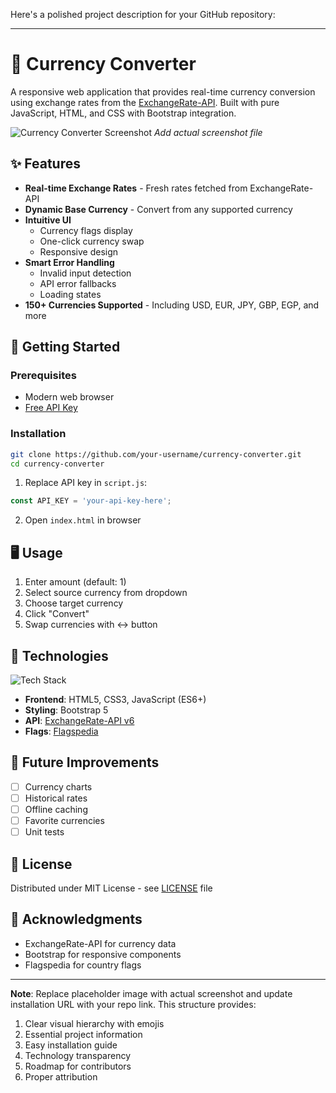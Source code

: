 Here's a polished project description for your GitHub repository:

---

# 💱 Currency Converter 

A responsive web application that provides real-time currency conversion using exchange rates from the [ExchangeRate-API](https://www.exchangerate-api.com/). Built with pure JavaScript, HTML, and CSS with Bootstrap integration.

![Currency Converter Screenshot](./cu.png) *Add actual screenshot file*

## ✨ Features

- **Real-time Exchange Rates** - Fresh rates fetched from ExchangeRate-API
- **Dynamic Base Currency** - Convert from any supported currency
- **Intuitive UI**  
  - Currency flags display
  - One-click currency swap
  - Responsive design
- **Smart Error Handling**  
  - Invalid input detection
  - API error fallbacks
  - Loading states
- **150+ Currencies Supported** - Including USD, EUR, JPY, GBP, EGP, and more

## 🚀 Getting Started

### Prerequisites
- Modern web browser
- [Free API Key](https://www.exchangerate-api.com/)

### Installation
```bash
git clone https://github.com/your-username/currency-converter.git
cd currency-converter
```
1. Replace API key in `script.js`:
```javascript
const API_KEY = 'your-api-key-here';
```
2. Open `index.html` in browser

## 🖥️ Usage
1. Enter amount (default: 1)
2. Select source currency from dropdown
3. Choose target currency
4. Click "Convert" 
5. Swap currencies with ↔️ button

## 🔧 Technologies
![Tech Stack](https://skillicons.dev/icons?i=html,css,js,bootstrap)  
- **Frontend**: HTML5, CSS3, JavaScript (ES6+)
- **Styling**: Bootstrap 5
- **API**: [ExchangeRate-API v6](https://www.exchangerate-api.com/docs)
- **Flags**: [Flagspedia](https://flagpedia.net/)

## 🌟 Future Improvements
- [ ] Currency charts
- [ ] Historical rates
- [ ] Offline caching
- [ ] Favorite currencies
- [ ] Unit tests

## 📜 License
Distributed under MIT License - see [LICENSE](LICENSE) file

## 🙏 Acknowledgments
- ExchangeRate-API for currency data
- Bootstrap for responsive components
- Flagspedia for country flags

---

**Note**: Replace placeholder image with actual screenshot and update installation URL with your repo link. This structure provides:

1. Clear visual hierarchy with emojis
2. Essential project information
3. Easy installation guide
4. Technology transparency
5. Roadmap for contributors
6. Proper attribution
